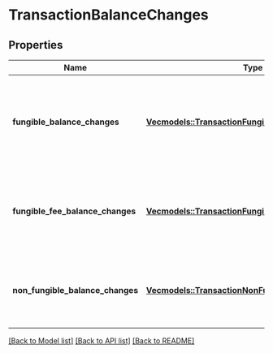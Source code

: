 # TransactionBalanceChanges

## Properties

Name | Type | Description | Notes
------------ | ------------- | ------------- | -------------
**fungible_balance_changes** | [**Vec<models::TransactionFungibleBalanceChanges>**](TransactionFungibleBalanceChanges.md) | A list of all non-fee-related fungible balance changes per entity and resource.  | 
**fungible_fee_balance_changes** | [**Vec<models::TransactionFungibleFeeBalanceChanges>**](TransactionFungibleFeeBalanceChanges.md) | A list of all fee-related fungible balance changes per entity and resource.  | 
**non_fungible_balance_changes** | [**Vec<models::TransactionNonFungibleBalanceChanges>**](TransactionNonFungibleBalanceChanges.md) | A list of all non-fungible changes per entity and resource.  | 

[[Back to Model list]](../README.md#documentation-for-models) [[Back to API list]](../README.md#documentation-for-api-endpoints) [[Back to README]](../README.md)


